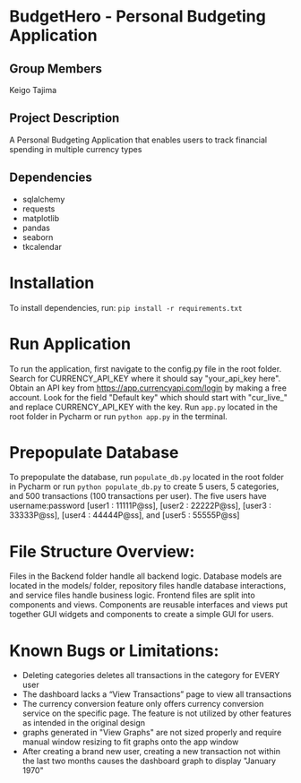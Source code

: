 # BudgetHero - Personal Budgeting Application

## Group Members
Keigo Tajima

## Project Description
A Personal Budgeting Application that enables users to track financial spending in multiple currency types

## Dependencies
- sqlalchemy
- requests
- matplotlib
- pandas
- seaborn
- tkcalendar

# Installation
To install dependencies, run: `pip install -r requirements.txt`  

# Run Application
To run the application, first navigate to the config.py file in the root folder. Search for CURRENCY_API_KEY where it should say "your_api_key here". Obtain an API key from 
https://app.currencyapi.com/login by making a free account. Look for the field "Default key" which should start with "cur_live_" and replace CURRENCY_API_KEY with the key. Run `app.py` located in the root folder in Pycharm or run `python app.py` in the terminal.
# Prepopulate Database
To prepopulate the database, run `populate_db.py` located in the root folder in Pycharm or run `python populate_db.py` to create 5 users, 5 categories, and 500 transactions (100 transactions per user). The five users have username:password [user1 : 11111P@ss], [user2 : 22222P@ss], [user3 : 33333P@ss], [user4 : 44444P@ss], and [user5 : 55555P@ss]
# File Structure Overview: 
Files in the Backend folder handle all backend logic. Database models are located in the models/ folder, repository files handle database interactions, and service files handle business logic. Frontend files are split into components and views. Components are reusable interfaces and views put together GUI widgets and components to create a simple GUI for users.

# Known Bugs or Limitations: 
- Deleting categories deletes all transactions in the category for EVERY user
- The dashboard lacks a “View Transactions” page to view all transactions
- The currency conversion feature only offers currency conversion service on the specific page. The feature is not utilized by other features as intended in the original design
- graphs generated in "View Graphs" are not sized properly and require manual window resizing to fit graphs onto the app window
- After creating a brand new user, creating a new transaction not within the last two months causes the dashboard graph to display "January 1970"